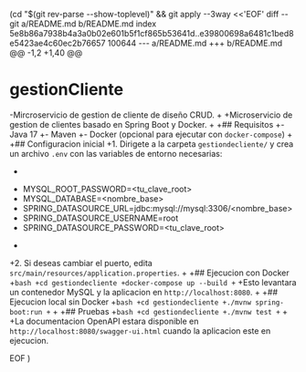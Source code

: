  (cd "$(git rev-parse --show-toplevel)" && git apply --3way <<'EOF' 
diff --git a/README.md b/README.md
index 5e8b86a7938b4a3a0b02e601b5f1cf865b53641d..e39800698a6481c1bed8e5423ae4c60ec2b76657 100644
--- a/README.md
+++ b/README.md
@@ -1,2 +1,40 @@
 # gestionCliente
-Mircroservicio de gestion de cliente de diseño CRUD.
+
+Microservicio de gestion de clientes basado en Spring Boot y Docker.
+
+## Requisitos
+- Java 17
+- Maven
+- Docker (opcional para ejecutar con `docker-compose`)
+
+## Configuracion inicial
+1. Dirigete a la carpeta `gestiondecliente/` y crea un archivo `.env` con las variables de entorno necesarias:
+   ```bash
+   MYSQL_ROOT_PASSWORD=<tu_clave_root>
+   MYSQL_DATABASE=<nombre_base>
+   SPRING_DATASOURCE_URL=jdbc:mysql://mysql:3306/<nombre_base>
+   SPRING_DATASOURCE_USERNAME=root
+   SPRING_DATASOURCE_PASSWORD=<tu_clave_root>
+   ```
+2. Si deseas cambiar el puerto, edita `src/main/resources/application.properties`.
+
+## Ejecucion con Docker
+```bash
+cd gestiondecliente
+docker-compose up --build
+```
+Esto levantara un contenedor MySQL y la aplicacion en `http://localhost:8080`.
+
+## Ejecucion local sin Docker
+```bash
+cd gestiondecliente
+./mvnw spring-boot:run
+```
+
+## Pruebas
+```bash
+cd gestiondecliente
+./mvnw test
+```
+
+La documentacion OpenAPI estara disponible en `http://localhost:8080/swagger-ui.html` cuando la aplicacion este en ejecucion.
 
EOF
)
